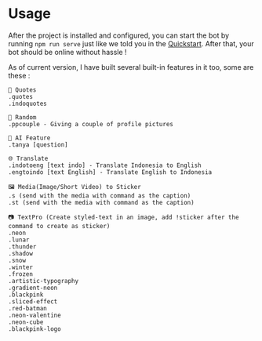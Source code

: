 # Usage

After the project is installed and configured, you can start the bot by running `npm run serve` just like we told you in the [Quickstart](./QUICKSTART.md). After that, your bot should be online without hassle !  

As of current version, I have built several built-in features in it too, some are these :

```
🦜 Quotes
.quotes
.indoquotes

🎲 Random
.ppcouple - Giving a couple of profile pictures

🤖 AI Feature
.tanya [question]

🌐 Translate
.indotoeng [text indo] - Translate Indonesia to English
.engtoindo [text English] - Translate English to Indonesia

🖼 Media(Image/Short Video) to Sticker
.s (send with the media with command as the caption)
.st (send with the media with command as the caption)

📷 TextPro (Create styled-text in an image, add !sticker after the command to create as sticker)
.neon
.lunar
.thunder
.shadow
.snow
.winter
.frozen
.artistic-typography
.gradient-neon
.blackpink
.sliced-effect
.red-batman
.neon-valentine
.neon-cube
.blackpink-logo
```